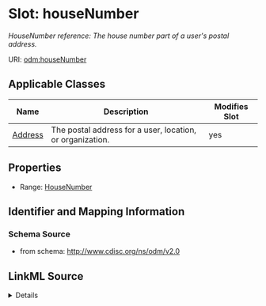 # Slot: houseNumber


_HouseNumber reference: The house number part of a user's postal address._



URI: [odm:houseNumber](http://www.cdisc.org/ns/odm/v2.0/houseNumber)



<!-- no inheritance hierarchy -->




## Applicable Classes

| Name | Description | Modifies Slot |
| --- | --- | --- |
[Address](Address.md) | The postal address for a user, location, or organization. |  yes  |







## Properties

* Range: [HouseNumber](HouseNumber.md)





## Identifier and Mapping Information







### Schema Source


* from schema: http://www.cdisc.org/ns/odm/v2.0




## LinkML Source

<details>
```yaml
name: houseNumber
description: 'HouseNumber reference: The house number part of a user''s postal address.'
from_schema: http://www.cdisc.org/ns/odm/v2.0
rank: 1000
identifier: false
alias: houseNumber
domain_of:
- Address
range: HouseNumber

```
</details>